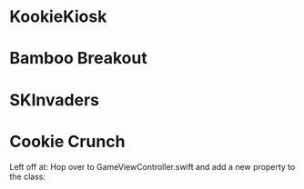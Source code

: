 # KookieKiosk
# Bamboo Breakout
# SKInvaders
# Cookie Crunch

Left off at: Hop over to GameViewController.swift and add a new property to the class:








